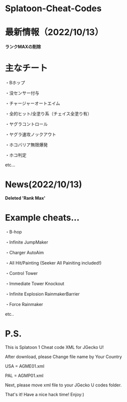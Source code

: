 # Splatoon-Cheat-Codes

# 最新情報（2022/10/13）

**ランクMAXの削除**


# 主なチート

・Bホップ

・没センサー付与

・チャージャーオートエイム

・全的ヒット/全塗り系（チェイス全塗り有）

・ヤグラコントロール

・ヤグラ速攻ノックアウト

・ホコバリア無限爆発

・ホコ判定

etc...


# News(2022/10/13)

**Deleted 'Rank Max'**


# Example cheats...

・B-hop

・Infinite JumpMaker

・Charger AutoAim

・All Hit/Painting (Seeker All Painiting included!)

・Control Tower

・Immediate Tower Knockout

・Infinite Explosion RainmakerBarrier

・Force Rainmaker

etc..

# P.S.

This is Splatoon 1 Cheat code XML for JGecko U!

After download, please Change file name by Your Country


USA = AGME01.xml

PAL = AGMP01.xml


Next, please move xml file to your JGecko U codes folder.

That's it! Have a nice hack time!
Enjoy:)
